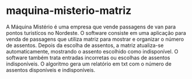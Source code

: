# maquina-misterio-matriz
A Máquina Mistério é uma empresa que vende passagens de van para pontos turistícos no Nordeste. O software consiste em uma aplicação para venda de passagens que utiliza matriz para mostrar e organizar o número de assentos. Depois da escolha de assentos, a matriz atualiza-se automaticamente, mostrando o assento escolhido como indisponível. O software também trata entradas incorretas ou escolhas de assentos indisponíveis. O algoritmo gera um relatório em txt com o número de assentos disponíveis e indisponíveis. 
